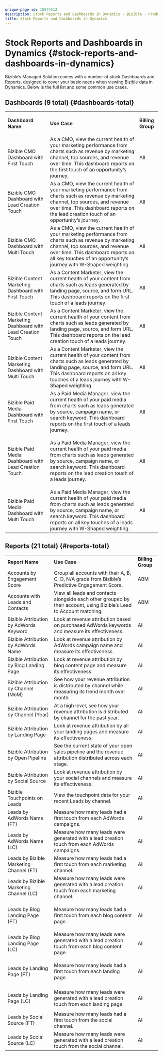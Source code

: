 ```yaml
---
unique-page-id: 18874612
description: Stock Reports and Dashboards in Dynamics - Bizible - Product Documentation
title: Stock Reports and Dashboards in Dynamics
---
```


# Stock Reports and Dashboards in Dynamics {#stock-reports-and-dashboards-in-dynamics}

Bizible’s Managed Solution comes with a number of stock Dashboards and Reports, designed to cover your basic needs when viewing Bizible data in Dynamics. Below is the full list and some common use cases.

## Dashboards (9 total) {#dashboards-total}

<table> 
 <colgroup> 
  <col> 
  <col> 
  <col> 
 </colgroup> 
 <tbody> 
  <tr> 
   <td><p><strong>Dashboard Name</strong></p></td> 
   <td><strong>Use Case</strong></td> 
   <td><strong>Billing Group</strong></td> 
  </tr> 
  <tr> 
   <td>Bizible CMO Dashboard with First Touch</td> 
   <td>As a CMO, view the current health of your marketing performance from charts such as revenue by marketing channel, top sources, and revenue over time. This dashboard reports on the first touch of an opportunity’s journey.</td> 
   <td>All</td> 
  </tr> 
  <tr> 
   <td>Bizible CMO Dashboard with Lead Creation Touch</td> 
   <td>As a CMO, view the current health of your marketing performance from charts such as revenue by marketing channel, top sources, and revenue over time. This dashboard reports on the lead creation touch of an opportunity’s journey.</td> 
   <td>All</td> 
  </tr> 
  <tr> 
   <td>Bizible CMO Dashboard with Multi Touch</td> 
   <td>As a CMO, view the current health of your marketing performance from charts such as revenue by marketing channel, top sources, and revenue over time. This dashboard reports on all key touches of an opportunity’s journey with W-Shaped weighting.</td> 
   <td>All</td> 
  </tr> 
  <tr> 
   <td>Bizible Content Marketing Dashboard with First Touch</td> 
   <td>As a Content Marketer, view the current health of your content from charts such as leads generated by landing page, source, and form URL. This dashboard reports on the first touch of a leads journey.</td> 
   <td>All</td> 
  </tr> 
  <tr> 
   <td>Bizible Content Marketing Dashboard with Lead Creation Touch</td> 
   <td>As a Content Marketer, view the current health of your content from charts such as leads generated by landing page, source, and form URL. This dashboard reports on the lead creation touch of a leads journey.</td> 
   <td>All</td> 
  </tr> 
  <tr> 
   <td>Bizible Content Marketing Dashboard with Multi Touch</td> 
   <td>As a Content Marketer, view the current health of your content from charts such as leads generated by landing page, source, and form URL. This dashboard reports on all key touches of a leads journey with W-Shaped weighting.</td> 
   <td>All</td> 
  </tr> 
  <tr> 
   <td>Bizible Paid Media Dashboard with First Touch</td> 
   <td>As a Paid Media Manager, view the current health of your paid media from charts such as leads generated by source, campaign name, or search keyword. This dashboard reports on the first touch of a leads journey.</td> 
   <td>All</td> 
  </tr> 
  <tr> 
   <td>Bizible Paid Media Dashboard with Lead Creation Touch</td> 
   <td><p>As a Paid Media Manager, view the current health of your paid media from charts such as leads generated by source, campaign name, or search keyword. This dashboard reports on the lead creation touch of a leads journey.</p></td> 
   <td>All</td> 
  </tr> 
  <tr> 
   <td>Bizible Paid Media Dashboard with Multi Touch</td> 
   <td>As a Paid Media Manager, view the current health of your paid media from charts such as leads generated by source, campaign name, or search keyword. This dashboard reports on all key touches of a leads journey with W-Shaped weighting.</td> 
   <td>All</td> 
  </tr> 
 </tbody> 
</table>

## Reports (21 total) {#reports-total}

<table> 
 <colgroup> 
  <col> 
  <col> 
  <col> 
 </colgroup> 
 <tbody> 
  <tr> 
   <td><strong>Report Name</strong></td> 
   <td><strong>Use Case</strong></td> 
   <td><strong>Billing Group</strong></td> 
  </tr> 
  <tr> 
   <td>Accounts by Engagement Score</td> 
   <td>Group all accounts with their A, B, C, D, N/A grade from Bizible’s Predictive Engagement Score.</td> 
   <td>ABM</td> 
  </tr> 
  <tr> 
   <td>Accounts with Leads and Contacts</td> 
   <td>View all leads and contacts alongside each other grouped by their account, using Bizible’s Lead to Account matching.</td> 
   <td>ABM</td> 
  </tr> 
  <tr> 
   <td>Bizible Attribution by AdWords Keyword</td> 
   <td>Look at revenue attribution based on purchased AdWords keywords and measure its effectiveness.</td> 
   <td>All</td> 
  </tr> 
  <tr> 
   <td>Bizible Attribution by AdWords Name</td> 
   <td>Look at revenue attribution by AdWords campaign name and measure its effectiveness.</td> 
   <td>All</td> 
  </tr> 
  <tr> 
   <td>Bizible Attribution by Blog Landing Page</td> 
   <td>Look at revenue attribution by blog content page and measure its effectiveness.</td> 
   <td>All</td> 
  </tr> 
  <tr> 
   <td>Bizible Attribution by Channel (MoM)</td> 
   <td>See how your revenue attribution is distributed by channel while measuring its trend month over month.</td> 
   <td>All</td> 
  </tr> 
  <tr> 
   <td>Bizible Attribution by Channel (Year)</td> 
   <td>At a high level, see how your revenue attribution is distributed by channel for the past year.</td> 
   <td>All</td> 
  </tr> 
  <tr> 
   <td>Bizible Attribution by Landing Page</td> 
   <td>Look at revenue attribution by all your landing pages and measure its effectiveness.</td> 
   <td>All</td> 
  </tr> 
  <tr> 
   <td>Bizible Attribution by Open Pipeline</td> 
   <td>See the current state of your open sales pipeline and the revenue attribution distributed across each stage.</td> 
   <td>All</td> 
  </tr> 
  <tr> 
   <td>Bizible Attribution by Social Source</td> 
   <td>Look at revenue attribution by your social channels and measure its effectiveness.</td> 
   <td>All</td> 
  </tr> 
  <tr> 
   <td>Bizible Touchpoints on Leads</td> 
   <td>View the touchpoint data for your recent Leads by channel.</td> 
   <td>All</td> 
  </tr> 
  <tr> 
   <td>Leads by AdWords Name (FT)</td> 
   <td>Measure how many leads had a first touch from each AdWords campaigns.</td> 
   <td>All</td> 
  </tr> 
  <tr> 
   <td>Leads by AdWords Name (LC)</td> 
   <td>Measure how many leads were generated with a lead creation touch from each AdWords campaigns.</td> 
   <td>All</td> 
  </tr> 
  <tr> 
   <td>Leads by Bizible Marketing Channel (FT)</td> 
   <td>Measure how many leads had a first touch from each marketing channel.</td> 
   <td>All</td> 
  </tr> 
  <tr> 
   <td>Leads by Bizible Marketing Channel (LC)</td> 
   <td>Measure how many leads were generated with a lead creation touch from each marketing channel.</td> 
   <td>All</td> 
  </tr> 
  <tr> 
   <td>Leads by Blog Landing Page (FT)</td> 
   <td><p>Measure how many leads had a first touch from each blog content page.</p></td> 
   <td>All</td> 
  </tr> 
  <tr> 
   <td>Leads by Blog Landing Page (LC)</td> 
   <td>Measure how many leads were generated with a lead creation touch from each blog content page.</td> 
   <td>All</td> 
  </tr> 
  <tr> 
   <td>Leads by Landing Page (FT)</td> 
   <td><p>Measure how many leads had a first touch from each landing page.</p></td> 
   <td>All</td> 
  </tr> 
  <tr> 
   <td colspan="1"><p>Leads by Landing Page (LC)</p></td> 
   <td colspan="1">Measure how many leads were generated with a lead creation touch from each landing page.</td> 
   <td colspan="1">All</td> 
  </tr> 
  <tr> 
   <td colspan="1">Leads by Social Source (FT)</td> 
   <td colspan="1">Measure how many leads had a first touch from the social channel.</td> 
   <td colspan="1">All</td> 
  </tr> 
  <tr> 
   <td>Leads by Social Source (LC)</td> 
   <td>Measure how many leads were generated with a lead creation touch from the social channel.</td> 
   <td>All</td> 
  </tr> 
 </tbody> 
</table>

